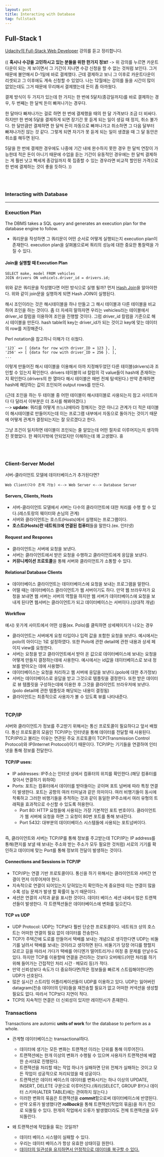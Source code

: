 ```yaml
---
layout: post
title: Interacting with Database
tag: fullstack
---
```



## Full-Stack 1
[Udacity의 Full-Stack Web Developer](https://www.udacity.com/course/full-stack-web-developer-nanodegree--nd0044) 강의를 듣고 정리합니다.
<br>
<br>
(( **혹시나 수강을 고민하시고 있는 분들을 위한 한가지 정보!** -> 위 강의를 누르면 카운트다운이 되는 게 보이면서 그 기간이 지나면 수강 신청을 할 수 없는 것처럼 보인다. 그거 때문에 불안해서 D-1일에 바로 결제했다. 근데 결제하고 보니 그 이후로 카운트다운이 리셋되고 그 이후에도 계속 신청할 수 있었다. 나는 12월에는 강의를 들을 시간이 많이 없었는데도 그거 때문에 무리해서 결제했는데 돈이 좀 아까웠다.

결제 방식이 두 가지가 있는데 한 가지는 한 번에 5달치(종강일까지)를 바로 결제하는 경우, 두 번째는 한 달씩 돈이 빠져나가는 경우다.

한 달마다 빠져나가는 걸로 하면 한 번에 결제했을 때의 한 달 가격보다 조금 더 비싸다. 하지만! 한 번에 5달을 결제하게 되면 장기간 못 듣게 되는 일이 생길 때 정지, 취소 불가다. 한 달만큼만 결제하면 한 달씩 돈이 자동으로 빠져나가고 취소하면 그 다음 달부터 빠져나가진 않는 것 같다. 그렇게 되면 자기가 못 듣게 되는 일이 생겼을 때 그 달 동안은 취소를 해두면 된다.

5달을 한 번에 결제한 경우에도 나중에 기간 내에 완수하지 못한 경우 한 달씩 연장이 가능한데 적은 돈이 아니기 때문에 수업을 듣는 기간이 유동적인 경우에는 한 달씩 결제하는 게 훨씬 낫고 빡세게 종강일까지 쭉 집중할 수 있는 경우라면 비교적 할인된 가격으로 한 번에 결제하는 것이 좋을 듯하다. ))

<br><br>
### Interacting with Database
---

### Exeuction Plan
The DBMS takes a SQL query and generates an execution plan for the database engine to follow.<br>
- 쿼리문을 작성하면 그 쿼리문이 어떤 순서로 어떻게 실행되는지 execution plan이 존재한다. execution plan을 살펴봄으로써 쿼리의 성능에 대한 중요한 통찰력을 가질 수 있다.

#### Join을 실행할 때 Execution Plan
```
SELECT make, model FROM vehicles
JOIN drivers ON vehicels.driver_id = drivers.id;
```

위와 같은 쿼리문을 작성했다면 어떤 방식으로 실행 될까?
먼저 [Hash Join](https://www.depesz.com/2013/05/09/explaining-the-unexplainable-part-3/#hash-join)을 알아야한다.
위와 같이 join문을 실행하게 되면 Hash JOIN이 실행된다.

해시 조인이라는 것은 해시테이블을 하나 만들고 그 해시 테이블과 다른 테이블을 비교하여 조인을 하는 것이다.
좀 더 자세히 말하자면 우리는 vehicles라는 테이블에서 driver_id 칼럼을 이용하여 조인을 진행할 것이다.
그럼 driver_id 칼럼을 기준으로 해시 테이블을 만든다. hash table의 key는 driver_id가 되는 것이고 key에 맞는 데이터의 row를 저장해준다.

Perl notation을 참고하니 이해가 더 쉬웠다.
```
'123` => [ {data for row with driver_ID = 123 }, ],
'256' => [ {data for row with driver_ID = 256 }. ],
...
```

이렇게 만들어진 해시 테이블을 이용해서 아까 지정해두었던 다른 테이블(drivers)과 조인할 수 있는지 확인한다.
drivers 테이블의 id 칼럼의 각 value들이 hash에 존재하는지 확인한다.(drivers의 한 열마다 해시 테이블은 매번 전체 탐색된다.)
만약 존재하면 hash에 해당하는 값이 조인되어 output rows를 만든다.

(근데 조인을 하는 두 테이블 중 어떤 테이블이 해시테이블로 사용되는지 참고 사이트마다 다 달라서 이부분은 더 조사를 해봐야겠다.)
<br>--> **update**: 쿼리를 어떻게 쓰느냐에따라 정해지는 것은 아니고 관계가 더 적은 테이블이 해시테이블로 만들어지는데 이는 프로그램 내부에서 자동으로 돌아가는 것이기 때문에 어떻게 관계가 결정되는지는 잘 모르겠다고 한다.

그냥 조건이 일치하면 테이블이 조인되는 줄 알았는데 어떤 절차로 이루어지는지 생각하진 못했었다. 한 페이지밖에 안되었지만 이해하는데 꽤 고생했다. 휴

<br><br>
### Client-Server Model
서버-클라이언트 모델에 데이터베이스가 추가된다면?
```
Web Client(다수 존재 가능) <--> Web Server <--> Database Server
```

#### Servers, Clients, Hosts
- 서버-클라이언트 모델에서 서버는 다수의 클라이언트에 대한 처리를 수행 할 수 있다.(레스토랑의 웨이터와 손님의 관계)
- 서버와 클라이언트는 호스트(Hosts)에서 실행되는 프로그램이다.
- **호스트(Hosts)란 네트워크에 연결된 컴퓨터**들을 말한다.(ex. 인터넷)

#### Request and Respones
- 클라이언트는 서버에 요청을 보낸다.
- 서버는 클라이언트에서 받은 요청을 수행하고 클라이언트에게 응답을 보낸다.
- **커뮤니케이션 프로토콜**을 통해 서버와 클라이언트가 소통할 수 있다.

#### Relational Database Clients
- 데이터베이스 클라이언트는 데이터베이스에 요청을 보내는 프로그램을 말한다.
- 어떨 때는 데이터베이스 클라이언트가 웹 서버이기도 하다. 만약 웹 브라우저가 요청을 보내면 웹 서버는 서버의 역할을 하지만 웹 서버가 데이터베이스에 요청을 보내게 된다면 웹서버는 클라이언트가 되고 데이터베이스는 서버이다.(상대적 개념)


#### Workflow
예시) 옷가게 사이트에서 어떤 상품(ex. Polo)를 클릭하면 상세페이지가 나오는 경우
- 클라이언트는 서버에게 요청 타입이나 입력 값을 포함한 요청을 보낸다. 예시에서는 polo의 아이디는 1로 설정하였다. 또한 Polo에 관한 detail에 관한 내용과 상세 페이지 view를 요청한다. 
- 서버는 요청을 받고 클라이언트에서 받아 온 값으로 데이터베이스에 보내는 요청을 어떻게 만들지 결정하는데에 사용한다. 예시에서는 id값을 데이터베이스로 보내 정보를 받아오는 데에 사용했다.
- 데이터베이스는 요청을 처리하고 웹 서버에 응답을 보낸다.(polo에 대한 추가정보)
- 서버는 데이터베이스로 응답을 받고 그것으로 템플릿을 결정한다. 또한 받은 데이터로 뷰 템플릿을 구성하는데에 이용한 후 그것을 클라이언트 브라우저에 보낸다.(polo detail에 관한 템플릿과 해당되는 내용이 결정됨)
- 클라이언트는 최종적으로 사용자가 볼 수 있도록 뷰를 나타내준다.
<br><br>

### TCP/IP
서버와 클라이언트가 정보를 주고받기 위해서는 통신 프로토콜이 필요하다고 앞서 배웠다. 통신 프로토콜의 모음인 TCP/IP는 인터넷을 통해 데이터를 전달할 때 사용된다. TCP/IP라고 불리는 이유는 연관된 주요 프로토콜이 TCP(Transmission Control Protocol)와 IP(Internet Protocol)이기 때문이다. TCP/IP는 기기들을 연결하여 인터넷을 통해 정보를 전달한다.

#### TCP/IP uses:
- IP addresses: IP주소는 인터넷 상에서 컴퓨터의 위치를 확인한다.(해당 컴퓨터를 찾아서 연결하기 위하여)
- Ports: 포트는 컴퓨터에서 데이터를 받아들이는 곳이며 포트 넘버에 따라 특정 연결이 발생한다. 포트는 공항의 여러 터미널과 같은 의미이다. 여러 비행기들이 동시에 착륙하고 그러한 비행기들을 추적하는 것과 같이 동일한 IP주소에서 여러 유형의 트래픽을 효과적으로 수신할 수 있도록 허용한다.
  - Port 80: HTTP 요청들에 사용되는 가장 기본적인 포트 번호이다. 클라이언트가 웹 서버에 요청을 하면 그 요청이 80번 포트를 통해 보내진다.
  - Port 5432: 대부분의 데이터베이스 시스템들에 사용되는 포트넘버이다.

<br>
즉, 클라이언트와 서버는 TCP/IP를 통해 정보를 주고받는데 TCP/IP는 IP address를 통해(편지를 보낼 때 보내는 주소와 받는 주소가 모두 필요한 것처럼) 서로의 기기를 확인하고 데이터에 맞는 Port를 통해 정보의 전달이 발생하는 것이다.

#### Connections and Sessions in TCP/IP
- TCP/IP는 연결 기반 프로토콜이다. 통신을 하기 위해서는 클라이언트와 서버간 연결이 먼저 이루어져야 한다.
- 지속적으로 연결이 되어있는지 닫혀있는지 확인하는게 중요한데 이는 연결이 많을 수록 성능 문제가 발생 할 확률이 높기 때문이다.
- 세션은 연결의 시작과 끝을 표시한 것이다. 데이터 베이스 세션 내에서 많은 트랜젝션들이 발생한다. 각 트랜젝션들은 데이터베이스에 변화를 일으킨다.

#### TCP vs UDP
- UDP Protocol: UDP는 TCP보다 훨씬 단순한 프로토콜이다. 네트워크 상의 호스트는 어떠한 연결의 필요 없이 데이터를 전송한다.
- TCP가 주택간에 도로를 만들어서 택배를 보내는 개념으로 생각한다면 UDP는 비둘기를 날려서 택배를 보내는 것이라고 생각하면 된다. 비둘기가 당장 어디를 향할지 모르고 길을 따라서 가다가 택배를 어디엔가 떨어트리거나 여정 중 문제를 만날수도 있다. 하지만 TCP를 이용할때 연결을 관리하는 것보다 오버헤드(어떤 처리를 하기 위해 들어가는 간접적인 처리 시간 · 메모리 등)가 적다.
- 만약 신뢰성보다 속도가 더 중요하다면(작은 정보들을 빠르게 스트림해야한다면) UDP가 선호된다.
- 많은 실시간 스트리밍 어플리케이션들이 UDP를 이용하고 있다. UDP는 잃어버린 datagram(전송 데이터의 단위)들을 재전송할 필요가 없고 어떠한 커넥션을 생성할 필요도 없다. 따라서 TCP보다 지연이 적다. 
- TCP의 지속적인 연결은 더 신뢰성이 있지만 레이턴시가 존재한다.

### Transactions
Transactions are automic **units of work** for the database to perform as a whole.

- 관계형 데이터베이스는 transactional하다.
  - 데이터에 생기는 모든 변화는 트랜잭션 이라는 단위를 통해 이루어진다.
  - 트랜잭션에는 한개 이상의 변화가 수행될 수 있으며 사용자가 트랜잭션에 배열한 순서대로 진행된다.
  - 트랜잭션을 처리할 때는 작업 하나가 실패하면 단위 전체가 실패하는 것이고 모든 작업이 성공적으로 처리되었을 때 성공이다.
  - 트랜잭션은 데이터 베이스의 데이터를 변화시키는 하나 이상의 UPDATE, INSERT, DELETE 구문으로 이루어진다.(쿼리(SELECT, GROUP BY)나 데이터 스키마(ALTER TABLE)에는 관여하지 않는다.)
  - 이러한 변화의 묶음은 트랜잭션을 ***commit***함으로써 데이터베이스에 반영된다.
  - 만약 오류가 발생했다면 ***rollback***을 통해 트랜잭션(작업의 묶음)을 하기 전으로 되돌릴 수 있다. 한개의 작업에서 오류가 발생했더라도 전체 트랜잭션을 모두 되돌린다.
  
- 왜 트랜잭션에 작업들을 묶는 것일까?
  - 데이터 베이스 시스템이 실패할 수 있다.
  - 우리는 데이터 베이스가 항상 유효한 상태이길 원한다.
  - [데이터의 일관성을 유지하면서 안정적으로 데이터를 복구할 수 있다.](https://jerryjerryjerry.tistory.com/48)
